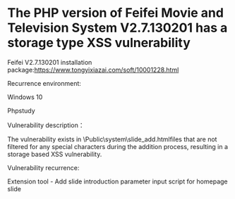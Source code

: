 # The PHP version of Feifei Movie and Television System V2.7.130201 has a storage type XSS vulnerability

Feifei V2.7.130201 installation package:https://www.tongyixiazai.com/soft/10001228.html

Recurrence environment:

Windows 10

Phpstudy

Vulnerability description：

The vulnerability exists in \Public\system\slide_add.htmlfiles that are not filtered for any special characters during the addition process, resulting in a storage based XSS vulnerability.

Vulnerability recurrence:

Extension tool - Add slide introduction parameter input script for homepage slide<style onload=alert(1)>，There is a storage type XSS vulnerability, as shown in the figure.

<img width="416" alt="image" src="https://user-images.githubusercontent.com/59866013/226814503-04356893-de7b-47cd-b366-04a15aaef3e3.png">

<img width="416" alt="image" src="https://user-images.githubusercontent.com/59866013/226814600-e8c4fad7-1ed2-47a7-b834-ba33cc1cb36a.png">

![Uploading image.png…]()

As can be seen from the following figure，in the file\Public\system\slide_add.html，during the process of adding the homepage slide, parameters are brought into the database for update without any processing

